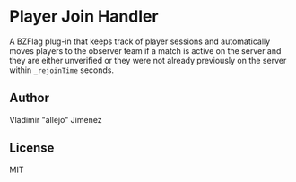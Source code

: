 # Player Join Handler

A BZFlag plug-in that keeps track of player sessions and automatically moves players to the observer team if a match is active on the server and they are either unverified or they were not already previously on the server within `_rejoinTime` seconds.

## Author

Vladimir "allejo" Jimenez

## License

MIT